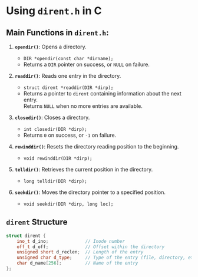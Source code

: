 # Using `dirent.h` in C

## Main Functions in `dirent.h`:

1. **`opendir()`**: Opens a directory.
   - `DIR *opendir(const char *dirname);`
   - Returns a `DIR` pointer on success, or `NULL` on failure.

2. **`readdir()`**: Reads one entry in the directory.
   - `struct dirent *readdir(DIR *dirp);`
   - Returns a pointer to `dirent` containing information about the next entry.  
   Returns `NULL` when no more entries are available.

3. **`closedir()`**: Closes a directory.
   - `int closedir(DIR *dirp);`
   - Returns `0` on success, or `-1` on failure.

4. **`rewinddir()`**: Resets the directory reading position to the beginning.
   - `void rewinddir(DIR *dirp);`

5. **`telldir()`**: Retrieves the current position in the directory.
   - `long telldir(DIR *dirp);`

6. **`seekdir()`**: Moves the directory pointer to a specified position.
   - `void seekdir(DIR *dirp, long loc);`

## `dirent` Structure

```cpp
struct dirent {
    ino_t d_ino;              // Inode number
    off_t d_off;              // Offset within the directory
    unsigned short d_reclen;  // Length of the entry
    unsigned char d_type;     // Type of the entry (file, directory, etc.)
    char d_name[256];         // Name of the entry
};
